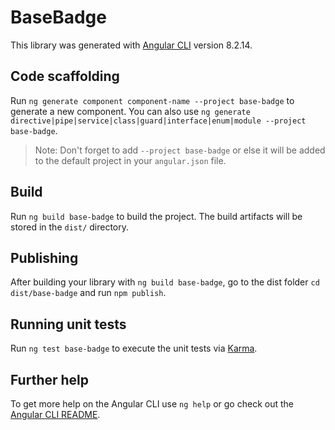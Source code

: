 # BaseBadge

This library was generated with [Angular CLI](https://github.com/angular/angular-cli) version 8.2.14.

## Code scaffolding

Run `ng generate component component-name --project base-badge` to generate a new component. You can also use `ng generate directive|pipe|service|class|guard|interface|enum|module --project base-badge`.
> Note: Don't forget to add `--project base-badge` or else it will be added to the default project in your `angular.json` file. 

## Build

Run `ng build base-badge` to build the project. The build artifacts will be stored in the `dist/` directory.

## Publishing

After building your library with `ng build base-badge`, go to the dist folder `cd dist/base-badge` and run `npm publish`.

## Running unit tests

Run `ng test base-badge` to execute the unit tests via [Karma](https://karma-runner.github.io).

## Further help

To get more help on the Angular CLI use `ng help` or go check out the [Angular CLI README](https://github.com/angular/angular-cli/blob/master/README.md).
